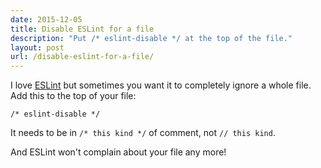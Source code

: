 ```yaml
---
date: 2015-12-05
title: Disable ESLint for a file
description: "Put /* eslint-disable */ at the top of the file."
layout: post
url: /disable-eslint-for-a-file/
---
```


I love [ESLint](https://eslint.org/) but sometimes you want it to completely ignore a whole file. Add this to the top of your file:

    /* eslint-disable */

It needs to be in `/* this kind */` of comment, not `// this kind`.

And ESLint won't complain about your file any more!
